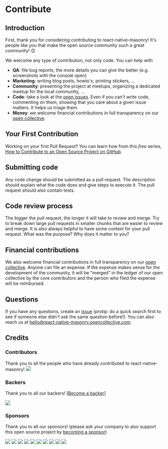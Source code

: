 # Contribute

## Introduction

First, thank you for considering contributing to react-native-masonry! It's people like you that make the open source community such a great community! 😊

We welcome any type of contribution, not only code. You can help with 
- **QA**: file bug reports, the more details you can give the better (e.g. screenshots with the console open)
- **Marketing**: writing blog posts, howto's, printing stickers, ...
- **Community**: presenting the project at meetups, organizing a dedicated meetup for the local community, ...
- **Code**: take a look at the [open issues](issues). Even if you can't write code, commenting on them, showing that you care about a given issue matters. It helps us triage them.
- **Money**: we welcome financial contributions in full transparency on our [open collective](https://opencollective.com/react-native-masonry).

## Your First Contribution

Working on your first Pull Request? You can learn how from this *free* series, [How to Contribute to an Open Source Project on GitHub](https://egghead.io/series/how-to-contribute-to-an-open-source-project-on-github).

## Submitting code

Any code change should be submitted as a pull request. The description should explain what the code does and give steps to execute it. The pull request should also contain tests.

## Code review process

The bigger the pull request, the longer it will take to review and merge. Try to break down large pull requests in smaller chunks that are easier to review and merge.
It is also always helpful to have some context for your pull request. What was the purpose? Why does it matter to you?

## Financial contributions

We also welcome financial contributions in full transparency on our [open collective](https://opencollective.com/react-native-masonry).
Anyone can file an expense. If the expense makes sense for the development of the community, it will be "merged" in the ledger of our open collective by the core contributors and the person who filed the expense will be reimbursed.

## Questions

If you have any questions, create an [issue](issue) (protip: do a quick search first to see if someone else didn't ask the same question before!).
You can also reach us at hello@react-native-masonry.opencollective.com.

## Credits

### Contributors

Thank you to all the people who have already contributed to react-native-masonry!
<a href="graphs/contributors"><img src="https://opencollective.com/react-native-masonry/contributors.svg?width=890" /></a>


### Backers

Thank you to all our backers! [[Become a backer](https://opencollective.com/react-native-masonry#backer)]

<a href="https://opencollective.com/react-native-masonry#backers" target="_blank"><img src="https://opencollective.com/react-native-masonry/backers.svg?width=890"></a>


### Sponsors

Thank you to all our sponsors! (please ask your company to also support this open source project by [becoming a sponsor](https://opencollective.com/react-native-masonry#sponsor))

<a href="https://opencollective.com/react-native-masonry/sponsor/0/website" target="_blank"><img src="https://opencollective.com/react-native-masonry/sponsor/0/avatar.svg"></a>
<a href="https://opencollective.com/react-native-masonry/sponsor/1/website" target="_blank"><img src="https://opencollective.com/react-native-masonry/sponsor/1/avatar.svg"></a>
<a href="https://opencollective.com/react-native-masonry/sponsor/2/website" target="_blank"><img src="https://opencollective.com/react-native-masonry/sponsor/2/avatar.svg"></a>
<a href="https://opencollective.com/react-native-masonry/sponsor/3/website" target="_blank"><img src="https://opencollective.com/react-native-masonry/sponsor/3/avatar.svg"></a>
<a href="https://opencollective.com/react-native-masonry/sponsor/4/website" target="_blank"><img src="https://opencollective.com/react-native-masonry/sponsor/4/avatar.svg"></a>
<a href="https://opencollective.com/react-native-masonry/sponsor/5/website" target="_blank"><img src="https://opencollective.com/react-native-masonry/sponsor/5/avatar.svg"></a>
<a href="https://opencollective.com/react-native-masonry/sponsor/6/website" target="_blank"><img src="https://opencollective.com/react-native-masonry/sponsor/6/avatar.svg"></a>
<a href="https://opencollective.com/react-native-masonry/sponsor/7/website" target="_blank"><img src="https://opencollective.com/react-native-masonry/sponsor/7/avatar.svg"></a>
<a href="https://opencollective.com/react-native-masonry/sponsor/8/website" target="_blank"><img src="https://opencollective.com/react-native-masonry/sponsor/8/avatar.svg"></a>
<a href="https://opencollective.com/react-native-masonry/sponsor/9/website" target="_blank"><img src="https://opencollective.com/react-native-masonry/sponsor/9/avatar.svg"></a>

<!-- This `CONTRIBUTING.md` is based on @nayafia's template https://github.com/nayafia/contributing-template -->